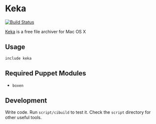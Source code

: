 # Keka

[![Build Status](https://travis-ci.org/patrickheeney/puppet-keka.png?branch=master)](https://travis-ci.org/patrickheeney/puppet-keka)

[Keka](http://www.kekaosx.com/en/index.php) is a free file archiver for Mac OS X

## Usage

```puppet
include keka
```

## Required Puppet Modules

* `boxen`

## Development

Write code. Run `script/cibuild` to test it. Check the `script`
directory for other useful tools.
